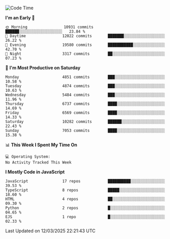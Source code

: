 <!--START_SECTION:waka-->
![Code Time](http://img.shields.io/badge/Code%20Time-3%2C498%20hrs%2059%20mins-blue)

**I'm an Early 🐤** 

```text
🌞 Morning                10931 commits       ██████░░░░░░░░░░░░░░░░░░░   23.84 % 
🌆 Daytime                12022 commits       ███████░░░░░░░░░░░░░░░░░░   26.22 % 
🌃 Evening                19580 commits       ███████████░░░░░░░░░░░░░░   42.70 % 
🌙 Night                  3317 commits        ██░░░░░░░░░░░░░░░░░░░░░░░   07.23 % 
```
📅 **I'm Most Productive on Saturday** 

```text
Monday                   4851 commits        ███░░░░░░░░░░░░░░░░░░░░░░   10.58 % 
Tuesday                  4874 commits        ███░░░░░░░░░░░░░░░░░░░░░░   10.63 % 
Wednesday                5484 commits        ███░░░░░░░░░░░░░░░░░░░░░░   11.96 % 
Thursday                 6737 commits        ████░░░░░░░░░░░░░░░░░░░░░   14.69 % 
Friday                   6569 commits        ████░░░░░░░░░░░░░░░░░░░░░   14.33 % 
Saturday                 10282 commits       ██████░░░░░░░░░░░░░░░░░░░   22.43 % 
Sunday                   7053 commits        ████░░░░░░░░░░░░░░░░░░░░░   15.38 % 
```


📊 **This Week I Spent My Time On** 

```text
💻 Operating System: 
No Activity Tracked This Week
```

**I Mostly Code in JavaScript** 

```text
JavaScript               17 repos            ██████████░░░░░░░░░░░░░░░   39.53 % 
TypeScript               8 repos             █████░░░░░░░░░░░░░░░░░░░░   18.60 % 
HTML                     4 repos             ██░░░░░░░░░░░░░░░░░░░░░░░   09.30 % 
Python                   2 repos             █░░░░░░░░░░░░░░░░░░░░░░░░   04.65 % 
EJS                      1 repo              █░░░░░░░░░░░░░░░░░░░░░░░░   02.33 % 
```




 Last Updated on 12/03/2025 22:21:43 UTC
<!--END_SECTION:waka-->

<!--
**likaiqiang/likaiqiang** is a ✨ _special_ ✨ repository because its `README.md` (this file) appears on your GitHub profile.

Here are some ideas to get you started:

- 🔭 I’m currently working on ...
- 🌱 I’m currently learning ...
- 👯 I’m looking to collaborate on ...
- 🤔 I’m looking for help with ...
- 💬 Ask me about ...
- 📫 How to reach me: ...
- 😄 Pronouns: ...
- ⚡ Fun fact: ...
-->
